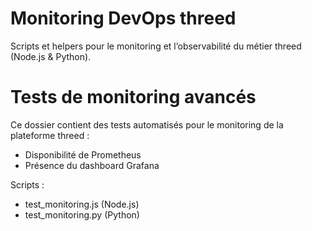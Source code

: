 # Monitoring DevOps threed
Scripts et helpers pour le monitoring et l’observabilité du métier threed (Node.js & Python).

# Tests de monitoring avancés

Ce dossier contient des tests automatisés pour le monitoring de la plateforme threed :
- Disponibilité de Prometheus
- Présence du dashboard Grafana

Scripts :
- test_monitoring.js (Node.js)
- test_monitoring.py (Python)
